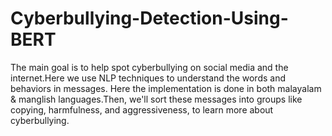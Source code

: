 # Cyberbullying-Detection-Using-BERT
The main goal is to help spot cyberbullying on social media and the internet.Here we use NLP techniques to understand the words and behaviors in messages. Here the implementation is done in both malayalam & manglish languages.Then, we'll sort these messages into groups like copying, harmfulness, and aggressiveness, to learn more about cyberbullying.
